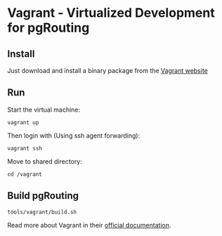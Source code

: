 
# Vagrant - Virtualized Development for pgRouting


## Install

Just download and install a binary package from the [Vagrant website](http://docs.vagrantup.com/v2/installation/)


## Run 

Start the virtual machine:

```
vagrant up
```

Then login with (Using ssh agent forwarding):

```
vagrant ssh
```

Move to shared directory:

```
cd /vagrant
```


## Build pgRouting

```
tools/vagrant/build.sh
```

Read more about Vagrant in their [official documentation](http://docs.vagrantup.com).
